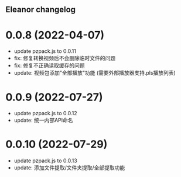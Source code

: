 ## Eleanor changelog

# 0.0.8 (2022-04-07)
- update pzpack.js to 0.0.11
- fix: 修复转换视频后不会删除临时文件的问题
- fix: 修复不正确读取缓存的问题
- update: 视频包添加"全部播放"功能 (需要外部播放器支持.pls播放列表)

# 0.0.9 (2022-07-27)
- update pzpack.js to 0.0.12
- update: 统一内部API命名

# 0.0.10 (2022-07-29)
- update pzpack.js to 0.0.13
- update: 添加文件提取/文件夹提取/全部提取功能